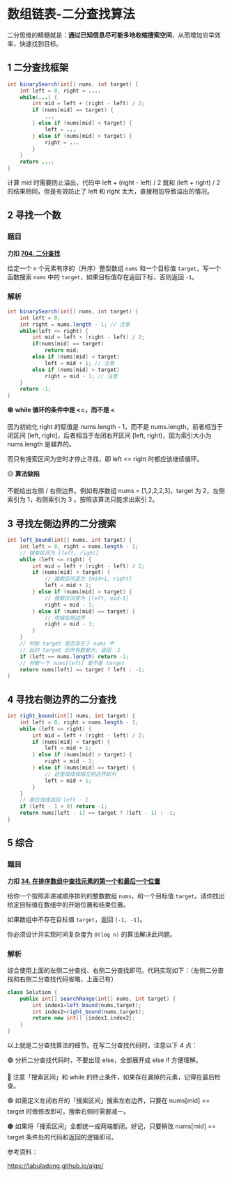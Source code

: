 # 数组链表-二分查找算法


二分思维的精髓就是：**通过已知信息尽可能多地收缩搜索空间**，从而增加穷举效率，快速找到目标。  

## 1 二分查找框架

```java
int binarySearch(int[] nums, int target) {
	int left = 0, right = ...;
	while(...) {
		int mid = left + (right - left) / 2;
		if (nums[mid] == target) {
			...
		} else if (nums[mid] < target) {
			left = ...
		} else if (nums[mid] > target) {
			right = ...
		}
	}
	return ...;
}
```

计算 mid 时需要防止溢出，代码中 left + (right - left) / 2 就和 (left + right) / 2 的结果相同，但是有效防止了 left 和 right 太大，直接相加导致溢出的情况。  

## 2 寻找一个数

### 题目

**力扣 [704. 二分查找](https://leetcode.cn/problems/binary-search/)**

给定一个 `n` 个元素有序的（升序）整型数组 `nums` 和一个目标值 `target`，写一个函数搜索 `nums` 中的 `target`，如果目标值存在返回下标，否则返回 `-1`。

### 解析

```java
int binarySearch(int[] nums, int target) {
	int left = 0;
	int right = nums.length - 1; // 注意
	while(left <= right) {
		int mid = left + (right - left) / 2;
		if(nums[mid] == target)
			return mid;
		else if (nums[mid] < target)
			left = mid + 1; // 注意
		else if (nums[mid] > target)
			right = mid - 1; // 注意
	}
	return -1;
}
```

🟠 **while 循环的条件中是 <=，而不是 <**

因为初始化 right 的赋值是 nums.length - 1，而不是 nums.length。前者相当于闭区间 [left, right]，后者相当于左闭右开区间 [left, right)，因为索引大小为 nums.length 是越界的。  

而只有搜索区间为空时才停止寻找，即 left <= right 时都应该继续循环。

🟡 **算法缺陷**

不能给出左侧 / 右侧边界。例如有序数组 nums = [1,2,2,2,3]，target 为 2，左侧索引为 1，右侧索引为 3 。按照该算法只能求出索引 2。

## 3 寻找左侧边界的二分搜索  

```java
int left_bound(int[] nums, int target) {
	int left = 0, right = nums.length - 1;
	// 搜索区间为 [left, right]
	while (left <= right) {
		int mid = left + (right - left) / 2;
		if (nums[mid] < target) {
			// 搜索区间变为 [mid+1, right]
			left = mid + 1;
		} else if (nums[mid] > target) {
			// 搜索区间变为 [left, mid-1]
			right = mid - 1;
		} else if (nums[mid] == target) {
			// 收缩右侧边界
			right = mid - 1;
		}
	}
	// 判断 target 是否存在于 nums 中
	// 此时 target ⽐所有数都⼤，返回 -1
	if (left == nums.length) return -1;
	// 判断⼀下 nums[left] 是不是 target
	return nums[left] == target ? left : -1;
}
```

## 4 寻找右侧边界的二分查找  

```java
int right_bound(int[] nums, int target) {
	int left = 0, right = nums.length - 1;
	while (left <= right) {
		int mid = left + (right - left) / 2;
		if (nums[mid] < target) {
			left = mid + 1;
		} else if (nums[mid] > target) {
			right = mid - 1;
		} else if (nums[mid] == target) {
			// 这⾥改成收缩左侧边界即可
			left = mid + 1;
		}
	}
	// 最后改成返回 left - 1
	if (left - 1 < 0) return -1;
	return nums[left - 1] == target ? (left - 1) : -1;
}
```

## 5 综合

### 题目

**力扣 [34. 在排序数组中查找元素的第一个和最后一个位置](https://leetcode.cn/problems/find-first-and-last-position-of-element-in-sorted-array/)**

给你一个按照非递减顺序排列的整数数组 `nums`，和一个目标值 `target`。请你找出给定目标值在数组中的开始位置和结束位置。

如果数组中不存在目标值 `target`，返回 `[-1, -1]`。

你必须设计并实现时间复杂度为 `O(log n)` 的算法解决此问题。

### 解析

综合使用上面的左侧二分查找、右侧二分查找即可。代码实现如下：（左侧二分查找和右侧二分查找代码省略，上面已有）

```java
class Solution {
    public int[] searchRange(int[] nums, int target) {
        int index1=left_bound(nums,target);
        int index2=right_bound(nums,target);
        return new int[] {index1,index2};
    }
}
```

以上就是二分查找算法的细节。在写二分查找代码时，注意以下 4 点：

🟢 分析二分查找代码时，不要出现 else，全部展开成 else if 方便理解。  

🔵 注意「搜索区间」和 while 的终止条件，如果存在漏掉的元素，记得在最后检查。

🟣 如需定义左闭右开的「搜索区间」搜索左右边界，只要在 nums[mid] == target 时做修改即可，搜索右侧时需要减一。

🟤 如果将「搜索区间」全都统一成两端都闭，好记，只要稍改 nums[mid] == target 条件处的代码和返回的逻辑即可。  

参考资料：

https://labuladong.github.io/algo/








